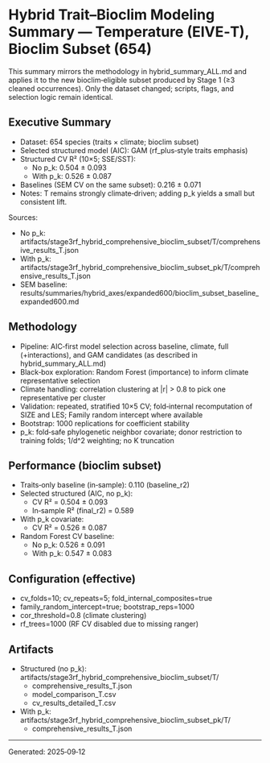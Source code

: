 # Hybrid Trait–Bioclim Modeling Summary — Temperature (EIVE‑T), Bioclim Subset (654)

This summary mirrors the methodology in hybrid_summary_ALL.md and applies it to the new bioclim‑eligible subset produced by Stage 1 (≥3 cleaned occurrences). Only the dataset changed; scripts, flags, and selection logic remain identical.

## Executive Summary

- Dataset: 654 species (traits × climate; bioclim subset)
- Selected structured model (AIC): GAM (rf_plus‑style traits emphasis)
- Structured CV R² (10×5; SSE/SST):
  - No p_k: 0.504 ± 0.093
  - With p_k: 0.526 ± 0.087
- Baselines (SEM CV on the same subset): 0.216 ± 0.071
- Notes: T remains strongly climate‑driven; adding p_k yields a small but consistent lift.

Sources:
- No p_k: artifacts/stage3rf_hybrid_comprehensive_bioclim_subset/T/comprehensive_results_T.json
- With p_k: artifacts/stage3rf_hybrid_comprehensive_bioclim_subset_pk/T/comprehensive_results_T.json
- SEM baseline: results/summaries/hybrid_axes/expanded600/bioclim_subset_baseline_expanded600.md

## Methodology

- Pipeline: AIC‑first model selection across baseline, climate, full (+interactions), and GAM candidates (as described in hybrid_summary_ALL.md)
- Black‑box exploration: Random Forest (importance) to inform climate representative selection
- Climate handling: correlation clustering at |r| > 0.8 to pick one representative per cluster
- Validation: repeated, stratified 10×5 CV; fold‑internal recomputation of SIZE and LES; Family random intercept where available
- Bootstrap: 1000 replications for coefficient stability
- p_k: fold‑safe phylogenetic neighbor covariate; donor restriction to training folds; 1/d^2 weighting; no K truncation

## Performance (bioclim subset)

- Traits‑only baseline (in‑sample): 0.110 (baseline_r2)
- Selected structured (AIC, no p_k):
  - CV R² = 0.504 ± 0.093
  - In‑sample R² (final_r2) = 0.589
- With p_k covariate:
  - CV R² = 0.526 ± 0.087
- Random Forest CV baseline:
  - No p_k: 0.526 ± 0.091
  - With p_k: 0.547 ± 0.083

## Configuration (effective)

- cv_folds=10; cv_repeats=5; fold_internal_composites=true
- family_random_intercept=true; bootstrap_reps=1000
- cor_threshold=0.8 (climate clustering)
- rf_trees=1000 (RF CV disabled due to missing ranger)

## Artifacts

- Structured (no p_k): artifacts/stage3rf_hybrid_comprehensive_bioclim_subset/T/
  - comprehensive_results_T.json
  - model_comparison_T.csv
  - cv_results_detailed_T.csv
- With p_k: artifacts/stage3rf_hybrid_comprehensive_bioclim_subset_pk/T/
  - comprehensive_results_T.json

---
Generated: 2025‑09‑12

